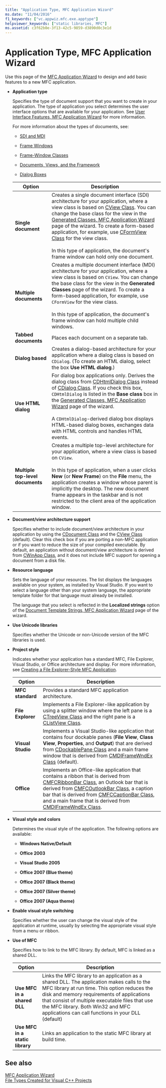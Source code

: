 ```yaml
---
title: "Application Type, MFC Application Wizard"
ms.date: "11/04/2016"
f1_keywords: ["vc.appwiz.mfc.exe.apptype"]
helpviewer_keywords: ["static libraries, MFC"]
ms.assetid: c3f62b0e-3f13-42c5-9859-d3890d0c3e1d
---
```

# Application Type, MFC Application Wizard

Use this page of the [MFC Application Wizard](../../mfc/reference/mfc-application-wizard.md) to design and add basic features to a new MFC application.

- **Application type**

  Specifies the type of document support that you want to create in your application. The type of application you select determines the user interface options that are available for your application. See [User Interface Features, MFC Application Wizard](../../mfc/reference/user-interface-features-mfc-application-wizard.md) for more information.

   For more information about the types of documents, see:

  - [SDI and MDI](../../mfc/sdi-and-mdi.md)

  - [Frame Windows](../../mfc/frame-windows.md)

  - [Frame-Window Classes](../../mfc/frame-window-classes.md)

  - [Documents, Views, and the Framework](../../mfc/documents-views-and-the-framework.md)

  - [Dialog Boxes](../../mfc/dialog-boxes.md)

  |Option|Description|
  |------------|-----------------|
  |**Single document**|Creates a single document interface (SDI) architecture for your application, where a view class is based on [CView Class](../../mfc/reference/cview-class.md). You can change the base class for the view in the [Generated Classes, MFC Application Wizard](../../mfc/reference/generated-classes-mfc-application-wizard.md) page of the wizard. To create a form-based application, for example, use [CFormView Class](../../mfc/reference/cformview-class.md) for the view class.<br /><br /> In this type of application, the document's frame window can hold only one document.|
  |**Multiple documents**|Creates a multiple document interface (MDI) architecture for your application, where a view class is based on `CView`. You can change the base class for the view in the **Generated Classes** page of the wizard. To create a form-based application, for example, use `CFormView` for the view class.<br /><br /> In this type of application, the document's frame window can hold multiple child windows.|
  |**Tabbed documents**|Places each document on a separate tab.|
  |**Dialog based**|Creates a dialog-based architecture for your application where a dialog class is based on `CDialog`. (To create an HTML dialog, select the box **Use HTML dialog**.)|
  |**Use HTML dialog**|For dialog box applications only. Derives the dialog class from [CDHtmlDialog Class](../../mfc/reference/cdhtmldialog-class.md) instead of [CDialog Class](../../mfc/reference/cdialog-class.md). If you check this box, `CDHtmlDialog` is listed in the **Base class** box in the [Generated Classes, MFC Application Wizard](../../mfc/reference/generated-classes-mfc-application-wizard.md) page of the wizard.<br /><br /> A `CDHtmlDialog`-derived dialog box displays HTML-based dialog boxes, exchanges data with HTML controls and handles HTML events.|
  |**Multiple top-level documents**|Creates a multiple top-level architecture for your application, where a view class is based on `CView`.<br /><br /> In this type of application, when a user clicks **New** (or **New Frame**) on the **File** menu, the application creates a window whose parent is implicitly the desktop. The new document frame appears in the taskbar and is not restricted to the client area of the application window.|

- **Document/view architecture support**

  Specifies whether to include document/view architecture in your application by using the [CDocument Class](../../mfc/reference/cdocument-class.md) and the [CView Class](../../mfc/reference/cview-class.md) (default). Clear this check box if you are porting a non-MFC application or if you want to reduce the size of your compiled executable. By default, an application without document/view architecture is derived from [CWinApp Class](../../mfc/reference/cwinapp-class.md), and it does not include MFC support for opening a document from a disk file.

- **Resource language**

  Sets the language of your resources. The list displays the languages available on your system, as installed by Visual Studio. If you want to select a language other than your system language, the appropriate template folder for that language must already be installed.

  The language that you select is reflected in the **Localized strings** option of the [Document Template Strings, MFC Application Wizard](../../mfc/reference/document-template-strings-mfc-application-wizard.md) page of the wizard.

- **Use Unicode libraries**

  Specifies whether the Unicode or non-Unicode version of the MFC libraries is used.

- **Project style**

  Indicates whether your application has a standard MFC, File Explorer, Visual Studio, or Office architecture and display. For more information, see [Creating a File Explorer-Style MFC Application](../../mfc/reference/creating-a-file-explorer-style-mfc-application.md).

  |Option|Description|
  |------------|-----------------|
  |**MFC standard**|Provides a standard MFC application architecture.|
  |**File Explorer**|Implements a File Explorer-like application by using a splitter window where the left pane is a [CTreeView Class](../../mfc/reference/ctreeview-class.md) and the right pane is a [CListView Class](../../mfc/reference/clistview-class.md).|
  |**Visual Studio**|Implements a Visual Studio-like application that contains four dockable panes (**File View**, **Class View**, **Properties**, and **Output**) that are derived from [CDockablePane Class](../../mfc/reference/cdockablepane-class.md) and a main frame window that is derived from [CMDIFrameWndEx Class](../../mfc/reference/cmdiframewndex-class.md) (default).|
  |**Office**|Implements an Office-like application that contains a ribbon that is derived from [CMFCRibbonBar Class](../../mfc/reference/cmfcribbonbar-class.md), an Outlook bar that is derived from [CMFCOutlookBar Class](../../mfc/reference/cmfcoutlookbar-class.md), a caption bar that is derived from [CMFCCaptionBar Class](../../mfc/reference/cmfccaptionbar-class.md), and a main frame that is derived from [CMDIFrameWndEx Class](../../mfc/reference/cmdiframewndex-class.md).|

- **Visual style and colors**

  Determines the visual style of the application. The following options are available:

  - **Windows Native/Default**

  - **Office 2003**

  - **Visual Studio 2005**

  - **Office 2007 (Blue theme)**

  - **Office 2007 (Black theme)**

  - **Office 2007 (Silver theme)**

  - **Office 2007 (Aqua theme)**

- **Enable visual style switching**

  Specifies whether the user can change the visual style of the application at runtime, usually by selecting the appropriate visual style from a menu or ribbon.

- **Use of MFC**

  Specifies how to link to the MFC library. By default, MFC is linked as a shared DLL.

  |Option|Description|
  |------------|-----------------|
  |**Use MFC in a shared DLL**|Links the MFC library to an application as a shared DLL. The application makes calls to the MFC library at run time. This option reduces the disk and memory requirements of applications that consist of multiple executable files that use the MFC library. Both Win32 and MFC applications can call functions in your DLL (default)|
  |**Use MFC in a static library**|Links an application to the static MFC library at build time.|

## See also

[MFC Application Wizard](../../mfc/reference/mfc-application-wizard.md)<br/>
[File Types Created for Visual C++ Projects](../../build/reference/file-types-created-for-visual-cpp-projects.md)
